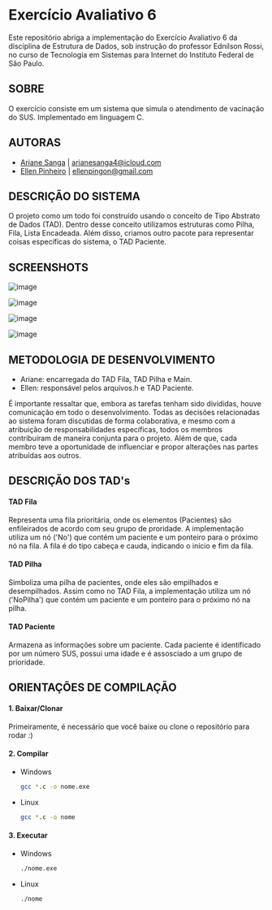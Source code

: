 # Exercício Avaliativo 6
Este repositório abriga a implementação do Exercício Avaliativo 6 da disciplina de Estrutura de Dados, sob instrução do professor Ednilson Rossi, no curso de Tecnologia em Sistemas para Internet do Instituto Federal de São Paulo.

## SOBRE
O exercício consiste em um sistema que simula o atendimento de vacinação do SUS. Implementado em linguagem C.

## AUTORAS
*  [Ariane Sanga](https://github.com/ArianeSanga) | arianesanga4@icloud.com
*  [Ellen Pinheiro](https://github.com/ellengoncalves) | ellenpingon@gmail.com

## DESCRIÇÃO DO SISTEMA
O projeto como um todo foi construído usando o conceito de Tipo Abstrato de Dados (TAD). Dentro desse conceito utilizamos estruturas como Pilha, Fila, Lista Encadeada. Além disso, criamos outro pacote para representar coisas específicas do sistema, o TAD Paciente.

## SCREENSHOTS

![image](https://github.com/ellengoncalves/esdd_avaliativo_6/assets/141193456/fc1f3f37-91fc-4505-8618-4baf569c6cf9)

![image](https://github.com/ellengoncalves/esdd_avaliativo_6/assets/141193456/3f311171-7f82-4204-85ad-225351095196)

![image](https://github.com/ellengoncalves/esdd_avaliativo_6/assets/141193456/c2e2621f-a120-47af-aed4-cf0ca53e2ac8)

![image](https://github.com/ellengoncalves/esdd_avaliativo_6/assets/141193456/1f131e43-b95f-4f94-85dc-f6c498e79c71)

## METODOLOGIA DE DESENVOLVIMENTO
* Ariane: encarregada  do TAD Fila, TAD Pilha e Main.
* Ellen: responsável pelos arquivos.h e TAD Paciente.
  
É importante ressaltar que, embora as tarefas tenham sido divididas, houve comunicação em todo o desenvolvimento. Todas as decisões relacionadas ao sistema foram discutidas de forma colaborativa, e mesmo com a atribuição de responsabilidades específicas, todos os membros contribuíram de maneira conjunta para o projeto. Além de que, cada membro teve a oportunidade de influenciar e propor alterações nas partes atribuídas aos outros.

## DESCRIÇÃO DOS TAD's
#### TAD Fila
Representa uma fila prioritária, onde os elementos (Pacientes) são enfileirados de acordo com seu grupo de proridade. A implementação utiliza um nó ('No') que contém um paciente e um ponteiro para o próximo nó na fila. A fila é do tipo cabeça e cauda, indicando o início e fim da fila.

#### TAD Pilha
Simboliza uma pilha de pacientes, onde eles são empilhados e desempilhados. Assim como no TAD Fila, a implementação utiliza um nó ('NoPilha') que contém um paciente e um ponteiro para o próximo nó na pilha.

#### TAD Paciente
Armazena as informações sobre um paciente. Cada paciente é identificado por um número SUS, possui uma idade e é assosciado a um grupo de prioridade.

## ORIENTAÇÕES DE COMPILAÇÃO
#### 1. Baixar/Clonar
Primeiramente, é necessário que você baixe ou clone o repositório para rodar :)
#### 2. Compilar

* Windows
  ```bash
  gcc *.c -o nome.exe
  ```
  
* Linux
  ```bash
  gcc *.c -o nome
  ```
  
#### 3. Executar

* Windows
  ```bash
  ./nome.exe
  ```
  
* Linux
  ```bash
  ./nome
  ```
